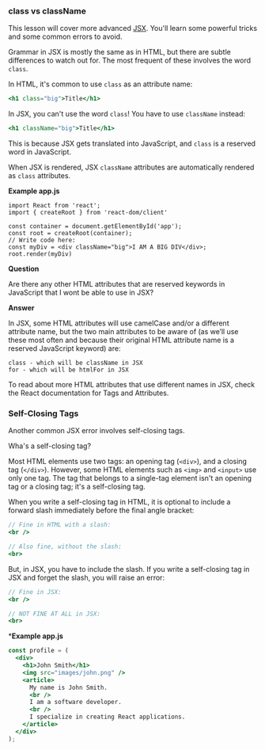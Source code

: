 ### class vs className

This lesson will cover more advanced [JSX](https://www.codecademy.com/resources/docs/react/jsx). You'll learn some powerful tricks and some common errors to avoid.

Grammar in JSX is mostly the same as in HTML, but there are subtle differences to watch out for. The most frequent of these involves the word `class`.

In HTML, it's common to use `class` as an attribute name:

```jsx
<h1 class="big">Title</h1>
```

In JSX, you can't use the word `class`! You have to use `className` instead:

```jsx
<h1 className="big">Title</h1>
```

This is because JSX gets translated into JavaScript, and `class` is a reserved word in JavaScript.

When JSX is rendered, JSX `className` attributes are automatically rendered as `class` attributes.


**Example app.js**

```JSX
import React from 'react';
import { createRoot } from 'react-dom/client'

const container = document.getElementById('app');
const root = createRoot(container);
// Write code here:
const myDiv = <div className="big">I AM A BIG DIV</div>;
root.render(myDiv)
```

**Question**

Are there any other HTML attributes that are reserved keywords in JavaScript that I wont be able to use in JSX?

**Answer**

In JSX, some HTML attributes will use camelCase and/or a different attribute name, but the two main attributes to be aware of (as we’ll use these most often and because their original HTML attribute name is a reserved JavaScript keyword) are:

    class - which will be className in JSX
    for - which will be htmlFor in JSX

To read about more HTML attributes that use different names in JSX, check the React documentation for Tags and Attributes.

### Self-Closing Tags

Another common JSX error involves self-closing tags.

Wha's a self-closing tag?

Most HTML elements use two tags: an opening tag (`<div>`), and a closing tag (`</div>`). However, some HTML elements such as `<img>` and `<input>` use only one tag. The tag that belongs to a single-tag element isn't an opening tag or a closing tag; it's a self-closing tag.

When you write a self-closing tag in HTML, it is optional to include a forward slash immediately before the final angle bracket:

```jsx
// Fine in HTML with a slash:
<br />

// Also fine, without the slash:
<br>
```

But, in JSX, you have to include the slash. If you write a self-closing tag in JSX and forget the slash, you will raise an error:

```jsx
// Fine in JSX:
<br />

// NOT FINE AT ALL in JSX:
<br>
```


***Example app.js**

```jsx
const profile = (
  <div>
    <h1>John Smith</h1>
    <img src="images/john.png" />
    <article>
      My name is John Smith.
      <br />
      I am a software developer.
      <br />
      I specialize in creating React applications.
    </article>
  </div>
);
```


